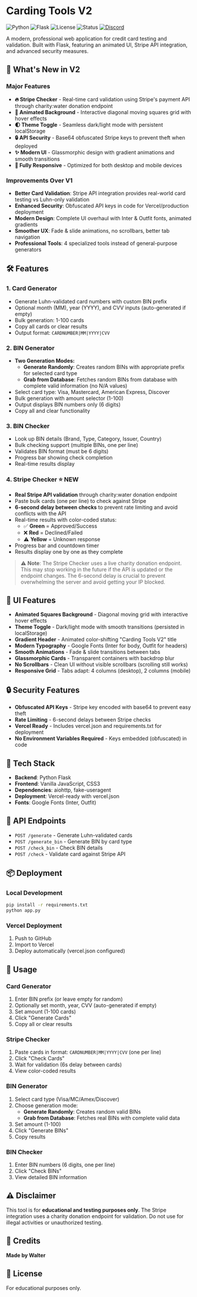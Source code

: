 # Carding Tools V2

![Python](https://img.shields.io/badge/Python-3.11+-3776AB?style=for-the-badge&logo=python&logoColor=white)
![Flask](https://img.shields.io/badge/Flask-000000?style=for-the-badge&logo=flask&logoColor=white)
![License](https://img.shields.io/badge/License-Educational-orange?style=for-the-badge)
![Status](https://img.shields.io/badge/Status-Active-success?style=for-the-badge)
[![Discord](https://img.shields.io/badge/Discord-Join%20Us-5865F2?style=for-the-badge&logo=discord&logoColor=white)](https://discord.gg/rgWcEw5G8a)

A modern, professional web application for credit card testing and validation. Built with Flask, featuring an animated UI, Stripe API integration, and advanced security measures.

## 🎯 What's New in V2

### Major Features
- **🔥 Stripe Checker** - Real-time card validation using Stripe's payment API through charity:water donation endpoint
- **🎨 Animated Background** - Interactive diagonal moving squares grid with hover effects
- **🌓 Theme Toggle** - Seamless dark/light mode with persistent localStorage
- **🔒 API Security** - Base64 obfuscated Stripe keys to prevent theft when deployed
- **✨ Modern UI** - Glassmorphic design with gradient animations and smooth transitions
- **📱 Fully Responsive** - Optimized for both desktop and mobile devices

### Improvements Over V1
- **Better Card Validation**: Stripe API integration provides real-world card testing vs Luhn-only validation
- **Enhanced Security**: Obfuscated API keys in code for Vercel/production deployment
- **Modern Design**: Complete UI overhaul with Inter & Outfit fonts, animated gradients
- **Smoother UX**: Fade & slide animations, no scrollbars, better tab navigation
- **Professional Tools**: 4 specialized tools instead of general-purpose generators

## 🛠️ Features

### 1. Card Generator
- Generate Luhn-validated card numbers with custom BIN prefix
- Optional month (MM), year (YYYY), and CVV inputs (auto-generated if empty)
- Bulk generation: 1-100 cards
- Copy all cards or clear results
- Output format: `CARDNUMBER|MM|YYYY|CVV`

### 2. BIN Generator
- **Two Generation Modes:**
  - **Generate Randomly**: Creates random BINs with appropriate prefix for selected card type
  - **Grab from Database**: Fetches random BINs from database with complete valid information (no N/A values)
- Select card type: Visa, Mastercard, American Express, Discover
- Bulk generation with amount selector (1-100)
- Output displays BIN numbers only (6 digits)
- Copy all and clear functionality

### 3. BIN Checker
- Look up BIN details (Brand, Type, Category, Issuer, Country)
- Bulk checking support (multiple BINs, one per line)
- Validates BIN format (must be 6 digits)
- Progress bar showing check completion
- Real-time results display

### 4. Stripe Checker ⭐ NEW
- **Real Stripe API validation** through charity:water donation endpoint
- Paste bulk cards (one per line) to check against Stripe
- **6-second delay between checks** to prevent rate limiting and avoid conflicts with the API
- Real-time results with color-coded status:
  - ✅ **Green** = Approved/Success
  - ❌ **Red** = Declined/Failed  
  - ⚠️ **Yellow** = Unknown response
- Progress bar and countdown timer
- Results display one by one as they complete

> ⚠️ **Note**: The Stripe Checker uses a live charity donation endpoint. This may stop working in the future if the API is updated or the endpoint changes. The 6-second delay is crucial to prevent overwhelming the server and avoid getting your IP blocked.

## 🎨 UI Features

- **Animated Squares Background** - Diagonal moving grid with interactive hover effects
- **Theme Toggle** - Dark/light mode with smooth transitions (persisted in localStorage)
- **Gradient Header** - Animated color-shifting "Carding Tools V2" title
- **Modern Typography** - Google Fonts (Inter for body, Outfit for headers)
- **Smooth Animations** - Fade & slide transitions between tabs
- **Glassmorphic Cards** - Transparent containers with backdrop blur
- **No Scrollbars** - Clean UI without visible scrollbars (scrolling still works)
- **Responsive Grid** - Tabs adapt: 4 columns (desktop), 2 columns (mobile)

## 🔒 Security Features

- **Obfuscated API Keys** - Stripe key encoded with base64 to prevent easy theft
- **Rate Limiting** - 6-second delays between Stripe checks
- **Vercel Ready** - Includes vercel.json and requirements.txt for deployment
- **No Environment Variables Required** - Keys embedded (obfuscated) in code

## 📁 Tech Stack

- **Backend**: Python Flask
- **Frontend**: Vanilla JavaScript, CSS3
- **Dependencies**: aiohttp, fake-useragent
- **Deployment**: Vercel-ready with vercel.json
- **Fonts**: Google Fonts (Inter, Outfit)

## 🚀 API Endpoints

- `POST /generate` - Generate Luhn-validated cards
- `POST /generate_bin` - Generate BIN by card type
- `POST /check_bin` - Check BIN details
- `POST /check` - Validate card against Stripe API

## 📦 Deployment

### Local Development
```bash
pip install -r requirements.txt
python app.py
```

### Vercel Deployment
1. Push to GitHub
2. Import to Vercel
3. Deploy automatically (vercel.json configured)

## 📝 Usage

### Card Generator
1. Enter BIN prefix (or leave empty for random)
2. Optionally set month, year, CVV (auto-generated if empty)
3. Set amount (1-100 cards)
4. Click "Generate Cards"
5. Copy all or clear results

### Stripe Checker
1. Paste cards in format: `CARDNUMBER|MM|YYYY|CVV` (one per line)
2. Click "Check Cards"
3. Wait for validation (6s delay between cards)
4. View color-coded results

### BIN Generator
1. Select card type (Visa/MC/Amex/Discover)
2. Choose generation mode:
   - **Generate Randomly**: Creates random valid BINs
   - **Grab from Database**: Fetches real BINs with complete valid data
3. Set amount (1-100)
4. Click "Generate BINs"
5. Copy results

### BIN Checker
1. Enter BIN numbers (6 digits, one per line)
2. Click "Check BINs"
3. View detailed BIN information

## ⚠️ Disclaimer

This tool is for **educational and testing purposes only**. The Stripe integration uses a charity donation endpoint for validation. Do not use for illegal activities or unauthorized testing.

## 🔗 Credits

**Made by Walter**

## 📄 License

For educational purposes only.
